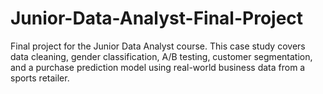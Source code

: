 # Junior-Data-Analyst-Final-Project
Final project for the Junior Data Analyst course. This case study covers data cleaning, gender classification, A/B testing, customer segmentation, and a purchase prediction model using real-world business data from a sports retailer.
